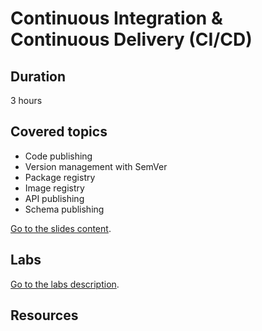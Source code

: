 # Continuous Integration & Continuous Delivery (CI/CD)

## Duration

3 hours

## Covered topics

- Code publishing
- Version management with SemVer
- Package registry
- Image registry
- API publishing
- Schema publishing

[Go to the slides content](slides.md).

## Labs

[Go to the labs description](labs.md).

## Resources
